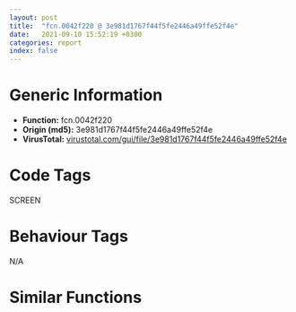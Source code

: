 ```yaml
---
layout: post
title:  "fcn.0042f220 @ 3e981d1767f44f5fe2446a49ffe52f4e"
date:   2021-09-10 15:52:19 +0300
categories: report
index: false
---
```


# Generic Information
- **Function:** fcn.0042f220
- **Origin (md5):** 3e981d1767f44f5fe2446a49ffe52f4e
- **VirusTotal:** [virustotal.com/gui/file/3e981d1767f44f5fe2446a49ffe52f4e][virustotal_ref]

# Code Tags
<span class="tag" id="SCREEN">SCREEN</span>


# Behaviour Tags
<span class="bhv-tag" id="na">N/A</span>

# Similar Functions
<script type="text/javascript" src="https://www.gstatic.com/charts/loader.js"></script>
<script type="text/javascript">

    google.charts.load('current', {'packages':['corechart']});
    google.charts.setOnLoadCallback(drawChart);

    function drawChart() {
    var data = new google.visualization.DataTable();
        data.addColumn('number', 'X');
        data.addColumn('number', 'Y');
        data.addColumn({type: 'string', role: 'tooltip', 'p': {'html': true}});
        data.addColumn({'type': 'string', 'role': 'style'});
        
        data.addRows([
    [0, 0, '<b><a href="/report/fcn.0042f220@3e981d1767f44f5fe2446a49ffe52f4e">fcn.0042f220</a><br>@3e981d1767f44f5fe2446a49ffe52f4e</b><br>sub esp, 0x24<br>mov eax, dword[esp+0x28]<br>push ebx<br>push ebp<br>push esi<br>test eax, eax<br>push edi<br>mov dword[esp+0x10], ecx<br>je 0x42f55d<br>lea esi, [eax+0x18]<br>push esi<br>call fcn.0049b580<br>add esi, eax<br>push esi<br>call fcn.0049b580<br>mov ebx, eax<br>add esp, 8<br>add ebx, esi<br>mov esi, dword[ebx]<br>test esi, esi<br>je 0x42f55d<br>mov eax, dword[esi+0x1c]<br>push eax<br>call dword[sym.imp.USER32.dll_IsWindow]<br>test eax, eax<br>je 0x42f55d<br>mov ecx, dword[esi+0x1c]<br>push ecx<br>call dword[sym.imp.USER32.dll_GetParent]<br>push eax<br>call fcn.004b5521<br>mov dword[esp+0x14], eax<br>mov eax, dword[esp+0x40]<br>cmp eax, 0x7fffffff<br>jne 0x42f29d<br>mov edx, dword[esi+0x1c]<br>push 0<br>push 0<br>push 0x130b<br>push edx<br>call dword[sym.imp.USER32.dll_SendMessageA]<br>xor ecx, ecx<br>mov edi, dword[ebx+0x1c]<br>test eax, eax<br>setl cl<br>dec ecx<br>add ebx, 0x1c<br>and ecx, eax<br>add ebx, 4<br>mov ebp, ecx<br>mov dword[esp+0x38], edi<br>test ebp, ebp<br>jle 0x42f373<br>test edi, edi<br>jle 0x42f36f<br>mov eax, dword[ebx]<br>test eax, eax<br>je 0x42f362<br>test edi, edi<br>jle 0x42f362<br>mov ecx, dword[esp+0x10]<br>push 0<br>push 0<br>push eax<br>call fcn.0042e9d0<br>mov esi, eax<br>add esi, 0x18<br>push esi<br>call fcn.0049b580<br>add esi, eax<br>push esi<br>call fcn.0049b580<br>add esi, eax<br>add esp, 8<br>mov esi, dword[esi]<br>mov ecx, esi<br>call fcn.004b7e97<br>test eax, 0x10000000<br>je 0x42f353<br>cmp dword[esp+0x40], 0x7fffffff<br>je 0x42f34a<br>mov eax, dword[esi+0x1c]<br>lea edx, [esp+0x24]<br>push edx<br>push eax<br>call dword[sym.imp.USER32.dll_GetWindowRect]<br>lea ecx, [esp+0x24]<br>push ecx<br>mov ecx, dword[esp+0x18]<br>call fcn.004ba4ec<br>mov eax, dword[esp+0x14]<br>lea edx, [esp+0x24]<br>push 1<br>push edx<br>mov ecx, dword[eax+0x1c]<br>push ecx<br>call dword[sym.imp.USER32.dll_InvalidateRect]<br>push 0<br>mov ecx, esi<br>call fcn.004b7fff<br>mov eax, dword[ebx+4]<br>add ebx, 4<br>dec edi<br>test eax, eax<br>jne 0x42f2d0<br>add ebx, 4<br>dec edi<br>dec ebp<br>test ebp, ebp<br>jg 0x42f2be<br>mov dword[esp+0x38], edi<br>test edi, edi<br>mov dword[esp+0x20], 0<br>mov dword[esp+0x1c], 0x7fffffff<br>jle 0x42f55d<br>jmp 0x42f391<br>mov edi, dword[esp+0x38]<br>mov eax, dword[ebx]<br>test eax, eax<br>je 0x42f4b5<br>mov ecx, dword[esp+0x10]<br>push 0<br>push 0<br>push eax<br>call fcn.0042e9d0<br>mov ebp, eax<br>lea edi, [ebp+0x18]<br>mov esi, edi<br>push esi<br>call fcn.0049b580<br>add esi, eax<br>push esi<br>call fcn.0049b580<br>mov edx, dword[esi+eax]<br>add esp, 8<br>add esi, eax<br>mov eax, dword[ebp]<br>push 0<br>push eax<br>push 0x3ea<br>mov dword[esp+0x24], edx<br>call fcn.00433f40<br>mov esi, eax<br>test esi, esi<br>je 0x42f49c<br>mov eax, dword[esp+0x3c]<br>test eax, eax<br>je 0x42f42e<br>mov eax, dword[esi+0x14]<br>test ah, 0x80<br>jne 0x42f49c<br>mov ebp, edi<br>push ebp<br>call fcn.0049b580<br>add ebp, eax<br>push ebp<br>call fcn.0049b580<br>mov ecx, dword[eax+ebp+0x1c]<br>lea eax, [eax+ebp+0x1c]<br>mov edx, dword[eax+ecx*4+4]<br>lea eax, [eax+ecx*4+4]<br>lea ebp, [edx+eax+4]<br>push ebp<br>call fcn.0049b580<br>mov cl, byte[eax+ebp+4]<br>add esp, 0xc<br>test cl, 1<br>je 0x42f43d<br>mov ebp, dword[esp+0x18]<br>push 8<br>mov ecx, ebp<br>call fcn.004b7fff<br>jmp 0x42f441<br>mov ebp, dword[esp+0x18]<br>cmp dword[esp+0x3c], 1<br>jne 0x42f49c<br>mov ecx, ebp<br>call fcn.004b8026<br>cmp eax, 1<br>jne 0x42f49c<br>test dword[esi+0x14], 0x10000<br>jne 0x42f49c<br>push edi<br>call fcn.0049b580<br>add edi, eax<br>push edi<br>call fcn.0049b580<br>mov ecx, dword[edi+eax+0x1c]<br>lea eax, [edi+eax+0x1c]<br>mov edx, dword[eax+ecx*4+4]<br>lea eax, [eax+ecx*4+4]<br>lea edi, [edx+eax+4]<br>push edi<br>call fcn.0049b580<br>mov eax, dword[eax+edi+8]<br>mov ecx, dword[esp+0x28]<br>add esp, 0xc<br>cmp eax, ecx<br>jge 0x42f49c<br>mov dword[esp+0x20], ebp<br>mov dword[esp+0x1c], eax<br>mov eax, dword[esp+0x38]<br>add ebx, 4<br>dec eax<br>test eax, eax<br>mov dword[esp+0x38], eax<br>jg 0x42f38d<br>jmp 0x42f546<br>test edi, edi<br>jle 0x42f546<br>mov eax, dword[ebx]<br>test eax, eax<br>je 0x42f53c<br>mov ecx, dword[esp+0x10]<br>push 0<br>push 0<br>push eax<br>call fcn.0042e9d0<br>mov esi, eax<br>add esi, 0x18<br>push esi<br>call fcn.0049b580<br>add esi, eax<br>push esi<br>call fcn.0049b580<br>add esi, eax<br>add esp, 8<br>mov esi, dword[esi]<br>mov ecx, esi<br>call fcn.004b7e97<br>test eax, 0x10000000<br>je 0x42f53c<br>cmp dword[esp+0x40], 0x7fffffff<br>je 0x42f533<br>mov ecx, dword[esi+0x1c]<br>lea eax, [esp+0x24]<br>push eax<br>push ecx<br>call dword[sym.imp.USER32.dll_GetWindowRect]<br>mov ebp, dword[esp+0x14]<br>lea edx, [esp+0x24]<br>push edx<br>mov ecx, ebp<br>call fcn.004ba4ec<br>mov ecx, dword[ebp+0x1c]<br>lea eax, [esp+0x24]<br>push 1<br>push eax<br>push ecx<br>call dword[sym.imp.USER32.dll_InvalidateRect]<br>push 0<br>mov ecx, esi<br>call fcn.004b7fff<br>add ebx, 4<br>dec edi<br>jne 0x42f4bd<br>mov ecx, dword[esp+0x20]<br>test ecx, ecx<br>je 0x42f55d<br>cmp dword[esp+0x40], 0x7fffffff<br>jne 0x42f55d<br>call fcn.004b8068<br>pop edi<br>pop esi<br>pop ebp<br>pop ebx<br>add esp, 0x24<br>ret 0xc<br><eoc> ', 'point { fill-color: #e0440e; }'],

        ]);

    var options = {
        title: 'Similarity Plot',
        legend: 'none',
        colors: ['#dedbd9', '#e6693e', '#ec8f6e', '#f3b49f', '#f6c7b6'],
        tooltip: {isHtml: true, trigger: 'both'},
        explorer: {
        actions: ["dragToZoom", "rightClickToReset"],
        },
        chartArea: {
        width: '80%',
        height: '80%'
        },
        width: '100%',
        height: '100%'
    };

    var chart = new google.visualization.ScatterChart(document.getElementById('chart_div'));

    chart.draw(data, options);
    }
    
</script>


<div id="chart_div" style="width: 100%px; height: 100%;"></div>

# Disassembled Code
{% highlight nasm %}

sub esp, 0x24
mov eax, dword[esp+0x28]
push ebx
push ebp
push esi
test eax, eax
push edi
mov dword[esp+0x10], ecx
je 0x42f55d
lea esi, [eax+0x18]
push esi
call fcn.0049b580
add esi, eax
push esi
call fcn.0049b580
mov ebx, eax
add esp, 8
add ebx, esi
mov esi, dword[ebx]
test esi, esi
je 0x42f55d
mov eax, dword[esi+0x1c]
push eax
call dword[sym.imp.USER32.dll_IsWindow]
test eax, eax
je 0x42f55d
mov ecx, dword[esi+0x1c]
push ecx
call dword[sym.imp.USER32.dll_GetParent]
push eax
call fcn.004b5521
mov dword[esp+0x14], eax
mov eax, dword[esp+0x40]
cmp eax, 0x7fffffff
jne 0x42f29d
mov edx, dword[esi+0x1c]
push 0
push 0
push 0x130b
push edx
call dword[sym.imp.USER32.dll_SendMessageA]
xor ecx, ecx
mov edi, dword[ebx+0x1c]
test eax, eax
setl cl
dec ecx
add ebx, 0x1c
and ecx, eax
add ebx, 4
mov ebp, ecx
mov dword[esp+0x38], edi
test ebp, ebp
jle 0x42f373
test edi, edi
jle 0x42f36f
mov eax, dword[ebx]
test eax, eax
je 0x42f362
test edi, edi
jle 0x42f362
mov ecx, dword[esp+0x10]
push 0
push 0
push eax
call fcn.0042e9d0
mov esi, eax
add esi, 0x18
push esi
call fcn.0049b580
add esi, eax
push esi
call fcn.0049b580
add esi, eax
add esp, 8
mov esi, dword[esi]
mov ecx, esi
call fcn.004b7e97
test eax, 0x10000000
je 0x42f353
cmp dword[esp+0x40], 0x7fffffff
je 0x42f34a
mov eax, dword[esi+0x1c]
lea edx, [esp+0x24]
push edx
push eax
call dword[sym.imp.USER32.dll_GetWindowRect]
lea ecx, [esp+0x24]
push ecx
mov ecx, dword[esp+0x18]
call fcn.004ba4ec
mov eax, dword[esp+0x14]
lea edx, [esp+0x24]
push 1
push edx
mov ecx, dword[eax+0x1c]
push ecx
call dword[sym.imp.USER32.dll_InvalidateRect]
push 0
mov ecx, esi
call fcn.004b7fff
mov eax, dword[ebx+4]
add ebx, 4
dec edi
test eax, eax
jne 0x42f2d0
add ebx, 4
dec edi
dec ebp
test ebp, ebp
jg 0x42f2be
mov dword[esp+0x38], edi
test edi, edi
mov dword[esp+0x20], 0
mov dword[esp+0x1c], 0x7fffffff
jle 0x42f55d
jmp 0x42f391
mov edi, dword[esp+0x38]
mov eax, dword[ebx]
test eax, eax
je 0x42f4b5
mov ecx, dword[esp+0x10]
push 0
push 0
push eax
call fcn.0042e9d0
mov ebp, eax
lea edi, [ebp+0x18]
mov esi, edi
push esi
call fcn.0049b580
add esi, eax
push esi
call fcn.0049b580
mov edx, dword[esi+eax]
add esp, 8
add esi, eax
mov eax, dword[ebp]
push 0
push eax
push 0x3ea
mov dword[esp+0x24], edx
call fcn.00433f40
mov esi, eax
test esi, esi
je 0x42f49c
mov eax, dword[esp+0x3c]
test eax, eax
je 0x42f42e
mov eax, dword[esi+0x14]
test ah, 0x80
jne 0x42f49c
mov ebp, edi
push ebp
call fcn.0049b580
add ebp, eax
push ebp
call fcn.0049b580
mov ecx, dword[eax+ebp+0x1c]
lea eax, [eax+ebp+0x1c]
mov edx, dword[eax+ecx*4+4]
lea eax, [eax+ecx*4+4]
lea ebp, [edx+eax+4]
push ebp
call fcn.0049b580
mov cl, byte[eax+ebp+4]
add esp, 0xc
test cl, 1
je 0x42f43d
mov ebp, dword[esp+0x18]
push 8
mov ecx, ebp
call fcn.004b7fff
jmp 0x42f441
mov ebp, dword[esp+0x18]
cmp dword[esp+0x3c], 1
jne 0x42f49c
mov ecx, ebp
call fcn.004b8026
cmp eax, 1
jne 0x42f49c
test dword[esi+0x14], 0x10000
jne 0x42f49c
push edi
call fcn.0049b580
add edi, eax
push edi
call fcn.0049b580
mov ecx, dword[edi+eax+0x1c]
lea eax, [edi+eax+0x1c]
mov edx, dword[eax+ecx*4+4]
lea eax, [eax+ecx*4+4]
lea edi, [edx+eax+4]
push edi
call fcn.0049b580
mov eax, dword[eax+edi+8]
mov ecx, dword[esp+0x28]
add esp, 0xc
cmp eax, ecx
jge 0x42f49c
mov dword[esp+0x20], ebp
mov dword[esp+0x1c], eax
mov eax, dword[esp+0x38]
add ebx, 4
dec eax
test eax, eax
mov dword[esp+0x38], eax
jg 0x42f38d
jmp 0x42f546
test edi, edi
jle 0x42f546
mov eax, dword[ebx]
test eax, eax
je 0x42f53c
mov ecx, dword[esp+0x10]
push 0
push 0
push eax
call fcn.0042e9d0
mov esi, eax
add esi, 0x18
push esi
call fcn.0049b580
add esi, eax
push esi
call fcn.0049b580
add esi, eax
add esp, 8
mov esi, dword[esi]
mov ecx, esi
call fcn.004b7e97
test eax, 0x10000000
je 0x42f53c
cmp dword[esp+0x40], 0x7fffffff
je 0x42f533
mov ecx, dword[esi+0x1c]
lea eax, [esp+0x24]
push eax
push ecx
call dword[sym.imp.USER32.dll_GetWindowRect]
mov ebp, dword[esp+0x14]
lea edx, [esp+0x24]
push edx
mov ecx, ebp
call fcn.004ba4ec
mov ecx, dword[ebp+0x1c]
lea eax, [esp+0x24]
push 1
push eax
push ecx
call dword[sym.imp.USER32.dll_InvalidateRect]
push 0
mov ecx, esi
call fcn.004b7fff
add ebx, 4
dec edi
jne 0x42f4bd
mov ecx, dword[esp+0x20]
test ecx, ecx
je 0x42f55d
cmp dword[esp+0x40], 0x7fffffff
jne 0x42f55d
call fcn.004b8068
pop edi
pop esi
pop ebp
pop ebx
add esp, 0x24
ret 0xc

{% endhighlight %}

[virustotal_ref]: https://www.virustotal.com/gui/file/3e981d1767f44f5fe2446a49ffe52f4e